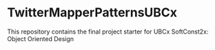 # TwitterMapperPatternsUBCx
This repository contains the final project starter for UBCx SoftConst2x: Object Oriented Design
